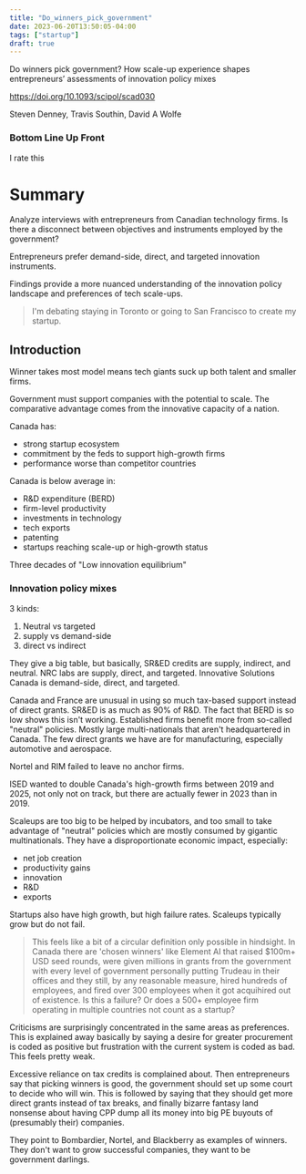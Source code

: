 ```yaml
---
title: "Do_winners_pick_government"
date: 2023-06-20T13:50:05-04:00
tags: ["startup"]
draft: true
---
```


Do winners pick government? How scale-up experience shapes entrepreneurs’ assessments of innovation policy mixes

https://doi.org/10.1093/scipol/scad030

Steven Denney, Travis Southin, David A Wolfe

### Bottom Line Up Front

I rate this 

# Summary

Analyze interviews with entrepreneurs from Canadian technology firms. Is there a disconnect between objectives and instruments employed by the government?

Entrepreneurs prefer demand-side, direct, and targeted innovation instruments. 

Findings provide a more nuanced understanding of the innovation policy landscape and preferences of tech scale-ups.

> I'm debating staying in Toronto or going to San Francisco to create my startup.

## Introduction

Winner takes most model means tech giants suck up both talent and smaller firms.

Government must support companies with the potential to scale. The comparative advantage comes from the innovative capacity of a nation.

Canada has:
- strong startup ecosystem
- commitment by the feds to support high-growth firms
- performance worse than competitor countries

Canada is below average in:
- R&D expenditure (BERD)
- firm-level productivity
- investments in technology
- tech exports
- patenting
- startups reaching scale-up or high-growth status

Three decades of "Low innovation equilibrium"

### Innovation policy mixes

3 kinds:
1) Neutral vs targeted
1) supply vs demand-side 
1) direct vs indirect

They give a big table, but basically, SR&ED credits are supply, indirect, and neutral. NRC labs are supply, direct, and targeted. Innovative Solutions Canada is demand-side, direct, and targeted.

Canada and France are unusual in using so much tax-based support instead of direct grants. SR&ED is as much as 90% of R&D. The fact that BERD is so low shows this isn't working. Established firms benefit more from so-called "neutral" policies. Mostly large multi-nationals that aren't headquartered in Canada. 
The few direct grants we have are for manufacturing, especially automotive and aerospace. 

Nortel and RIM failed to leave no anchor firms.

ISED wanted to double Canada's high-growth firms between 2019 and 2025, not only not on track, but there are actually fewer in 2023 than in 2019.

Scaleups are too big to be helped by incubators, and too small to take advantage of "neutral" policies which are mostly consumed by gigantic multinationals. They have a disproportionate economic impact, especially:
- net job creation
- productivity gains
- innovation 
- R&D 
- exports 

Startups also have high growth, but high failure rates. Scaleups typically grow but do not fail. 

> This feels like a bit of a circular definition only possible in hindsight. In Canada there are 'chosen winners' like Element AI that raised $100m+ USD seed rounds, were given millions in grants from the government with every level of government personally putting Trudeau in their offices and they still, by any reasonable measure, hired hundreds of employees, and fired over 300 employees when it got acquihired out of existence. Is this a failure? Or does a 500+ employee firm operating in multiple countries not count as a startup?

Criticisms are surprisingly concentrated in the same areas as preferences. This is explained away basically by saying a desire for greater procurement is coded as positive but frustration with the current system is coded as bad. This feels pretty weak.

Excessive reliance on tax credits is complained about. Then entrepreneurs say that picking winners is good, the government should set up some court to decide who will win. This is followed by saying that they should get more direct grants instead of tax breaks, and finally bizarre fantasy land nonsense about having CPP dump all its money into big PE buyouts of (presumably their) companies.

They point to Bombardier, Nortel, and Blackberry as examples of winners. They don't want to grow successful companies, they want to be government darlings.

